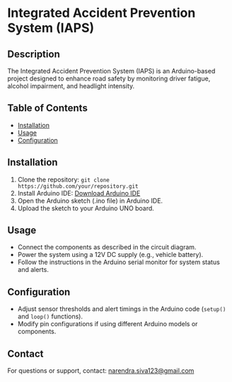 # Integrated Accident Prevention System (IAPS)

## Description
The Integrated Accident Prevention System (IAPS) is an Arduino-based project designed to enhance road safety by monitoring driver fatigue, alcohol impairment, and headlight intensity.

## Table of Contents
- [Installation](#installation)
- [Usage](#usage)
- [Configuration](#configuration)

## Installation
1. Clone the repository: `git clone https://github.com/your/repository.git`
2. Install Arduino IDE: [Download Arduino IDE](https://www.arduino.cc/en/Main/Software)
3. Open the Arduino sketch (.ino file) in Arduino IDE.
4. Upload the sketch to your Arduino UNO board.

## Usage
- Connect the components as described in the circuit diagram.
- Power the system using a 12V DC supply (e.g., vehicle battery).
- Follow the instructions in the Arduino serial monitor for system status and alerts.

## Configuration
- Adjust sensor thresholds and alert timings in the Arduino code (`setup()` and `loop()` functions).
- Modify pin configurations if using different Arduino models or components.

## Contact
For questions or support, contact: narendra.siva123@gmail.com
